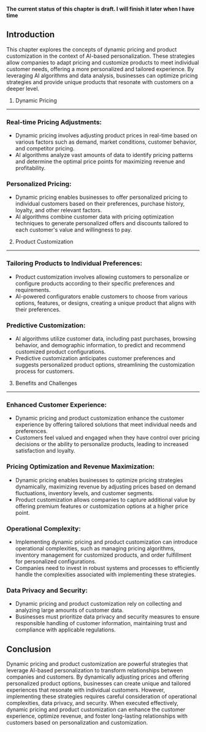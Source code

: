 **The current status of this chapter is draft. I will finish it later when I have time**

Introduction
------------

This chapter explores the concepts of dynamic pricing and product customization in the context of AI-based personalization. These strategies allow companies to adapt pricing and customize products to meet individual customer needs, offering a more personalized and tailored experience. By leveraging AI algorithms and data analysis, businesses can optimize pricing strategies and provide unique products that resonate with customers on a deeper level.

1. Dynamic Pricing
------------------

### Real-time Pricing Adjustments:

* Dynamic pricing involves adjusting product prices in real-time based on various factors such as demand, market conditions, customer behavior, and competitor pricing.
* AI algorithms analyze vast amounts of data to identify pricing patterns and determine the optimal price points for maximizing revenue and profitability.

### Personalized Pricing:

* Dynamic pricing enables businesses to offer personalized pricing to individual customers based on their preferences, purchase history, loyalty, and other relevant factors.
* AI algorithms combine customer data with pricing optimization techniques to generate personalized offers and discounts tailored to each customer's value and willingness to pay.

2. Product Customization
------------------------

### Tailoring Products to Individual Preferences:

* Product customization involves allowing customers to personalize or configure products according to their specific preferences and requirements.
* AI-powered configurators enable customers to choose from various options, features, or designs, creating a unique product that aligns with their preferences.

### Predictive Customization:

* AI algorithms utilize customer data, including past purchases, browsing behavior, and demographic information, to predict and recommend customized product configurations.
* Predictive customization anticipates customer preferences and suggests personalized product options, streamlining the customization process for customers.

3. Benefits and Challenges
--------------------------

### Enhanced Customer Experience:

* Dynamic pricing and product customization enhance the customer experience by offering tailored solutions that meet individual needs and preferences.
* Customers feel valued and engaged when they have control over pricing decisions or the ability to personalize products, leading to increased satisfaction and loyalty.

### Pricing Optimization and Revenue Maximization:

* Dynamic pricing enables businesses to optimize pricing strategies dynamically, maximizing revenue by adjusting prices based on demand fluctuations, inventory levels, and customer segments.
* Product customization allows companies to capture additional value by offering premium features or customization options at a higher price point.

### Operational Complexity:

* Implementing dynamic pricing and product customization can introduce operational complexities, such as managing pricing algorithms, inventory management for customized products, and order fulfillment for personalized configurations.
* Companies need to invest in robust systems and processes to efficiently handle the complexities associated with implementing these strategies.

### Data Privacy and Security:

* Dynamic pricing and product customization rely on collecting and analyzing large amounts of customer data.
* Businesses must prioritize data privacy and security measures to ensure responsible handling of customer information, maintaining trust and compliance with applicable regulations.

Conclusion
----------

Dynamic pricing and product customization are powerful strategies that leverage AI-based personalization to transform relationships between companies and customers. By dynamically adjusting prices and offering personalized product options, businesses can create unique and tailored experiences that resonate with individual customers. However, implementing these strategies requires careful consideration of operational complexities, data privacy, and security. When executed effectively, dynamic pricing and product customization can enhance the customer experience, optimize revenue, and foster long-lasting relationships with customers based on personalization and customization.
